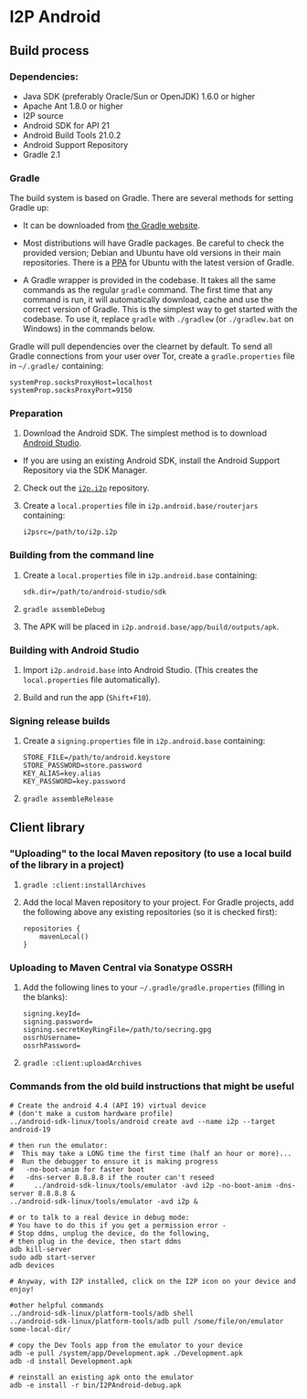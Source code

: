 # I2P Android

## Build process

### Dependencies:

- Java SDK (preferably Oracle/Sun or OpenJDK) 1.6.0 or higher
- Apache Ant 1.8.0 or higher
- I2P source
- Android SDK for API 21
- Android Build Tools 21.0.2
- Android Support Repository
- Gradle 2.1

### Gradle

The build system is based on Gradle. There are several methods for setting Gradle up:

* It can be downloaded from [the Gradle website](http://www.gradle.org/downloads).

* Most distributions will have Gradle packages. Be careful to check the
  provided version; Debian and Ubuntu have old versions in their main
  repositories. There is a [PPA](https://launchpad.net/~cwchien/+archive/gradle)
  for Ubuntu with the latest version of Gradle.

* A Gradle wrapper is provided in the codebase. It takes all the same commands
  as the regular `gradle` command. The first time that any command is run, it
  will automatically download, cache and use the correct version of Gradle.
  This is the simplest way to get started with the codebase. To use it, replace
  `gradle` with `./gradlew` (or `./gradlew.bat` on Windows) in the commands
  below.

Gradle will pull dependencies over the clearnet by default. To send all Gradle
connections from your user over Tor, create a `gradle.properties` file in
`~/.gradle/` containing:

```
systemProp.socksProxyHost=localhost
systemProp.socksProxyPort=9150
```

### Preparation

1. Download the Android SDK. The simplest method is to download [Android Studio](https://developer.android.com/sdk/installing/studio.html).

  * If you are using an existing Android SDK, install the Android Support
    Repository via the SDK Manager.

2. Check out the [`i2p.i2p`](https://github.com/i2p/i2p.i2p) repository.

3. Create a `local.properties` file in `i2p.android.base/routerjars` containing:

    ```
    i2psrc=/path/to/i2p.i2p
    ```

### Building from the command line

1. Create a `local.properties` file in `i2p.android.base` containing:

    ```
    sdk.dir=/path/to/android-studio/sdk
    ```

2. `gradle assembleDebug`

3. The APK will be placed in `i2p.android.base/app/build/outputs/apk`.

### Building with Android Studio

1. Import `i2p.android.base` into Android Studio. (This creates the `local.properties` file automatically).

2. Build and run the app (`Shift+F10`).

### Signing release builds

1. Create a `signing.properties` file in `i2p.android.base` containing:

    ```
    STORE_FILE=/path/to/android.keystore
    STORE_PASSWORD=store.password
    KEY_ALIAS=key.alias
    KEY_PASSWORD=key.password
    ```

2. `gradle assembleRelease`

## Client library

### "Uploading" to the local Maven repository (to use a local build of the library in a project)

1. `gradle :client:installArchives`

2. Add the local Maven repository to your project. For Gradle projects, add the following above any existing repositories (so it is checked first):

    ```
    repositories {
        mavenLocal()
    }
    ```

### Uploading to Maven Central via Sonatype OSSRH

1. Add the following lines to your `~/.gradle/gradle.properties` (filling in the blanks):

    ```
    signing.keyId=
    signing.password=
    signing.secretKeyRingFile=/path/to/secring.gpg
    ossrhUsername=
    ossrhPassword=
    ```

2. `gradle :client:uploadArchives`

### Commands from the old build instructions that might be useful

```
# Create the android 4.4 (API 19) virtual device
# (don't make a custom hardware profile)
../android-sdk-linux/tools/android create avd --name i2p --target android-19

# then run the emulator:
#  This may take a LONG time the first time (half an hour or more)...
#  Run the debugger to ensure it is making progress
#   -no-boot-anim for faster boot
#   -dns-server 8.8.8.8 if the router can't reseed
#     ../android-sdk-linux/tools/emulator -avd i2p -no-boot-anim -dns-server 8.8.8.8 &
../android-sdk-linux/tools/emulator -avd i2p &

# or to talk to a real device in debug mode:
# You have to do this if you get a permission error -
# Stop ddms, unplug the device, do the following,
# then plug in the device, then start ddms
adb kill-server
sudo adb start-server
adb devices

# Anyway, with I2P installed, click on the I2P icon on your device and enjoy!

#other helpful commands
../android-sdk-linux/platform-tools/adb shell
../android-sdk-linux/platform-tools/adb pull /some/file/on/emulator some-local-dir/

# copy the Dev Tools app from the emulator to your device
adb -e pull /system/app/Development.apk ./Development.apk
adb -d install Development.apk

# reinstall an existing apk onto the emulator
adb -e install -r bin/I2PAndroid-debug.apk
```
